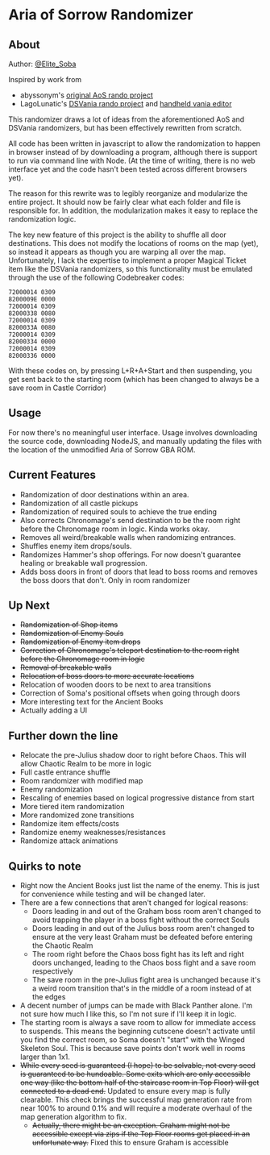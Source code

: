 # Aria of Sorrow Randomizer
## About
Author: [@Elite_Soba](https://twitter.com/Elite_Soba)

Inspired by work from
 *  abyssonym's [original AoS rando project](https://github.com/abyssonym/aos_rando)
 *  LagoLunatic's [DSVania rando project](https://github.com/LagoLunatic/dsvrandom) and [handheld vania editor](https://github.com/LagoLunatic/DSVEdit)

This randomizer draws a lot of ideas from the aforementioned AoS and DSVania randomizers, but has been effectively rewritten from scratch.

All code has been written in javascript to allow the randomization to happen in browser instead of by downloading a program, although there is support to run via command line with Node. (At the time of writing, there is no web interface yet and the code hasn't been tested across different browsers yet).

The reason for this rewrite was to legibly reorganize and modularize the entire project. It should now be fairly clear what each folder and file is responsible for. In addition, the modularization makes it easy to replace the randomization logic.

The key new feature of this project is the ability to shuffle all door destinations. This does not modify the locations of rooms on the map (yet), so instead it appears as though you are warping all over the map. Unfortunately, I lack the expertise to implement a proper Magical Ticket item like the DSVania randomizers, so this functionality must be emulated through the use of the following Codebreaker codes:

```
72000014 0309
8200009E 0000
72000014 0309
82000338 0080
72000014 0309
8200033A 0080
72000014 0309
82000334 0000
72000014 0309
82000336 0000
```

With these codes on, by pressing L+R+A+Start and then suspending, you get sent back to the starting room (which has been changed to always be a save room in Castle Corridor)

## Usage
For now there's no meaningful user interface. Usage involves downloading the source code, downloading NodeJS, and manually updating the files with the location of the unmodified Aria of Sorrow GBA ROM.

## Current Features
 *  Randomization of door destinations within an area.
 *  Randomization of all castle pickups
 *  Randomization of required souls to achieve the true ending
 *  Also corrects Chronomage's send destination to be the room right before the Chronomage room in logic. Kinda works okay.
 *  Removes all weird/breakable walls when randomizing entrances.
 *  Shuffles enemy item drops/souls.
 *  Randomizes Hammer's shop offerings. For now doesn't guarantee healing or breakable wall progression.
 *  Adds boss doors in front of doors that lead to boss rooms and removes the boss doors that don't. Only in room randomizer

## Up Next
 *  ~~Randomization of Shop items~~
 *  ~~Randomization of Enemy Souls~~
 *  ~~Randomization of Enemy item drops~~
 *  ~~Correction of Chronomage's teleport destination to the room right before the Chronomage room in logic~~
 *  ~~Removal of breakable walls~~
 *  ~~Relocation of boss doors to more accurate locations~~
 *  Relocation of wooden doors to be next to area transitions
 *  Correction of Soma's positional offsets when going through doors
 *  More interesting text for the Ancient Books
 *  Actually adding a UI

## Further down the line
 *  Relocate the pre-Julius shadow door to right before Chaos. This will allow Chaotic Realm to be more in logic
 *  Full castle entrance shuffle
 *  Room randomizer with modified map
 *  Enemy randomization
 *  Rescaling of enemies based on logical progressive distance from start
 *  More tiered item randomization
 *  More randomized zone transitions
 *  Randomize item effects/costs
 *  Randomize enemy weaknesses/resistances
 *  Randomize attack animations

## Quirks to note
 *  Right now the Ancient Books just list the name of the enemy. This is just for convenience while testing and will be changed later.
 *  There are a few connections that aren't changed for logical reasons:
    *  Doors leading in and out of the Graham boss room aren't changed to avoid trapping the player in a boss fight without the correct Souls
    *  Doors leading in and out of the Julius boss room aren't changed to ensure at the very least Graham must be defeated before entering the Chaotic Realm
    *  The room right before the Chaos boss fight has its left and right doors unchanged, leading to the Chaos boss fight and a save room respectively
    *  The save room in the pre-Julius fight area is unchanged because it's a weird room transition that's in the middle of a room instead of at the edges
 * A decent number of jumps can be made with Black Panther alone. I'm not sure how much I like this, so I'm not sure if I'll keep it in logic.
 * The starting room is always a save room to allow for immediate access to suspends. This means the beginning cutscene doesn't activate until you find the correct room, so Soma doesn't "start" with the Winged Skeleton Soul. This is because save points don't work well in rooms larger than 1x1.
 * ~~While every seed is guaranteed (I hope) to be solvable, not every seed is guaranteed to be hundoable. Some exits which are only accessible one way (like the bottom half of the staircase room in Top Floor) will get connected to a dead end.~~ Updated to ensure every map is fully clearable. This check brings the successful map generation rate from near 100% to around 0.1% and will require a moderate overhaul of the map generation algorithm to fix.
    * ~~Actually, there might be an exception. Graham might not be accessible except via zips if the Top Floor rooms get placed in an unfortunate way.~~ Fixed this to ensure Graham is accessible
